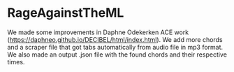 # RageAgainstTheML

We made some improvements in Daphne Odekerken ACE work (https://daphneo.github.io/DECIBEL/html/index.html). We add more chords and a scraper file that got tabs automatically from audio file in mp3 format. We also made an output .json file with the found chords and their respective times.
